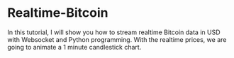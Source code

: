 # Realtime-Bitcoin
In this tutorial, I will show you how to stream realtime Bitcoin data in USD with Websocket and Python programming. With the realtime prices, we are going to animate a 1 minute candlestick chart.

